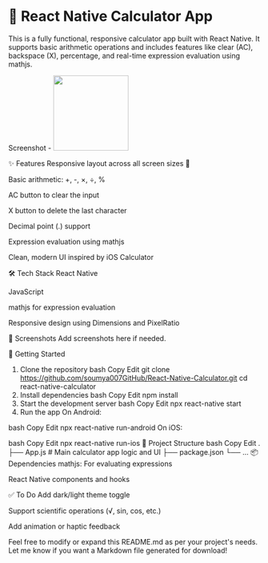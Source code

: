 
# 📱 React Native Calculator App
This is a fully functional, responsive calculator app built with React Native. It supports basic arithmetic operations and includes features like clear (AC), backspace (X), percentage, and real-time expression evaluation using mathjs.

Screenshot -
<img src="https://github.com/user-attachments/assets/22dcb0e6-313b-4815-87d3-b22206549d95" width="150">



✨ Features
Responsive layout across all screen sizes 📐

Basic arithmetic: +, -, ×, ÷, %

AC button to clear the input

X button to delete the last character

Decimal point (.) support

Expression evaluation using mathjs

Clean, modern UI inspired by iOS Calculator

🛠️ Tech Stack
React Native

JavaScript

mathjs for expression evaluation

Responsive design using Dimensions and PixelRatio

📸 Screenshots
Add screenshots here if needed.

🚀 Getting Started
1. Clone the repository
bash
Copy
Edit
git clone https://github.com/soumya007GitHub/React-Native-Calculator.git
cd react-native-calculator
2. Install dependencies
bash
Copy
Edit
npm install
3. Start the development server
bash
Copy
Edit
npx react-native start
4. Run the app
On Android:

bash
Copy
Edit
npx react-native run-android
On iOS:

bash
Copy
Edit
npx react-native run-ios
📁 Project Structure
bash
Copy
Edit
.
├── App.js              # Main calculator app logic and UI
├── package.json
└── ...
📦 Dependencies
mathjs: For evaluating expressions

React Native components and hooks

✅ To Do
 Add dark/light theme toggle

 Support scientific operations (√, sin, cos, etc.)

 Add animation or haptic feedback

Feel free to modify or expand this README.md as per your project's needs. Let me know if you want a Markdown file generated for download!
